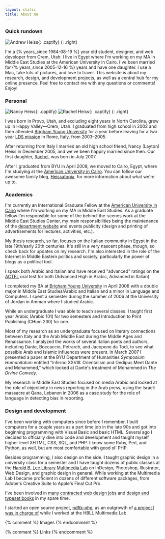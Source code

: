 ```yaml
---
layout: static
title: About me
---
```


### Quick rundown ###

![Andrew Heiss][andrew]{: .captify}
{: .right}

I'm a {% years_since 1984-08-19 %} year old student, designer, and web developer from Orem, Utah. I live in Egypt where I'm working on my MA in Middle East Studies at the American University in Cairo. I've been married for {% years_since 2005-12-16 %} years and have one daughter. I use a Mac, take lots of pictures, and love to travel. This website is about my research, design, and development projects, as well as a central hub for my online presence. Feel free to contact me with any questions or comments! Enjoy!

### Personal ###

![Nancy Heiss][nancy]{: .captify}
![Rachel Heiss][rachel]{: .captify}
{: .right}

I was born in Provo, Utah, and excluding eight years in North Carolina, grew up in Happy Valley—Orem, Utah. I graduated from high school in 2002 and then attended [Brigham Young University][byu] for a year before leaving for a two year [LDS mission][mission] in Rome, Italy, from 2003–2005.

After returning from Italy I married an old high school friend, Nancy (Layton) Heiss in December 2005, and we've been happily married since then. Our first daughter, [Rachel][rachel-born], was born in July 2007.

After I graduated from BYU in April 2008, we moved to Cairo, Egypt, where I'm studying at the [American University in Cairo][auc]. You can follow our awesome family blog, [Heissatopia][heissatopia], for more information about what we're up to.

### Academics ###

I'm currently an International Graduate Fellow at the [American University in Cairo][auc] where I'm working on my MA in Middle East Studies. As a graduate fellow I'm responsible for some of the behind-the-scenes work at the Middle East Studies Center, my main responsibilities being the maintenance of the [department website][mesc] and events publicity (design and printing of advertisements for lectures, activities, etc.).

My thesis research, so far, focuses on the Italian community in Egypt in the late 19th/early 20th centuries. It's still in a very nascent phase, though, so check back for updates on my research. I'm also interested in the role of the Internet in Middle Eastern politics and society, particularly the power of blogs as a political tool.

I speak both Arabic and Italian and have received "advanced" ratings on the [ACTFL][actfl] oral test for both (Advanced High in Arabic, Advanced in Italian)

I completed my BA at [Brigham Young University][byu] in April 2008 with a double major in Middle East Studies/Arabic and Italian and a minor in Language and Computers. I spent a semester during the summer of 2006 at the University of Jordan in Amman where I studied Arabic.

While an undergraduate I was able to teach several classes. I taught first year Arabic (Arabic 101) for two semesters and Introduction to Print Publishing (CHum 230) for one.

Most of my research as an undergraduate focused on literary connections between Italy and the Arab Middle East during the Middle Ages and Renaissance. I analyzed the works of several Italian poets and authors, including Dante, Boccaccio, Petrarch, and Jacopone da Todi, to see what possible Arab and Islamic influences were present. In March 2007 I presented a paper at the BYU Department of Humanities *Symposium Humanitatum* entitled "Inferno XXVIII: Orientalism and Oedipus Meet Dante and Mohammed," which looked at Dante's treatment of Mohammed in *The Divine Comedy*.

My research in Middle East Studies focused on media Arabic and looked at the role of objectivity in news reporting in the Arab press, using the Israeli massacre at Qana, Lebanon in 2006 as a case study for the role of language in detecting bias in reporting.

### Design and development ###

I've been working with computers since before I remember. I built computers for a couple years as a part time job in the late 90s and got into beginning programming with Visual Basic and basic HTML. Several ago I decided to officially dive into code and development and taught myself higher level XHTML, CSS, SQL, and PHP. I know some Ruby, Perl, and Python, as well, but am most comfortable with good ol' PHP.

Besides programming, I also design on the side. I taught graphic design in a university class for a semester and I have taught dozens of public classes at the [Harold B. Lee Library][hbll] [Multimedia Lab][mmlab] on InDesign, Photoshop, Illustrator, Web Design, and graphic design in general. While working at the Multimedia Lab I became proficient in dozens of different software packages, from Adobe's Creative Suite to Apple's Final Cut Pro.

I've been involved in [many contracted web design jobs](/portfolio/) and [design and typeset books](/portfolio/) in my spare time.

I started an open source project, [pdftk-php][pdftk-php], as an outgrowth of [a project I was in charge of][mmlab] while I worked at the HBLL Multimedia Lab.

{% comment %} 
Images 
{% endcomment %}

[andrew]: http://www.andrewheiss.com/images/andrew-heiss.jpg "Andrew Heiss"
[nancy]: http://www.andrewheiss.com/images/nancy.jpg "Nancy Heiss"
[rachel]: http://www.andrewheiss.com/images/rachel.jpg "Rachel Heiss"

{% comment %} 
Links 
{% endcomment %}

[byu]: http://www.byu.edu "Brigham Young University"
[mission]: http://newsroom.lds.org/ldsnewsroom/eng/background-information/missionary-program "Missionary Program - LDS Newsroom"
[rachel-born]: http://www.heissatopia.com/search/label/Rachel "Heissatopia: Rachel"
[auc]: http://www.aucegypt.edu/Pages/default.aspx "The American University in Cairo"
[heissatopia]: http://www.heissatopia.com/ "Heissatopia"
[mesc]: http://www.aucegypt.edu/academics/mesc/Pages/default.aspx "Middle East Studies Center"
[actfl]: http://www.actfl.org/i4a/pages/index.cfm?pageid=3642
[hbll]: http://lib.byu.edu/ "Harold B. Lee Library"
[mmlab]: https://mmlab.lib.byu.edu/mmlab/ "HBLL Multimedia Lab"
[pdftk-php]: http://code.google.com/p/pdftk-php/ "pdftk-php - Google Code"
